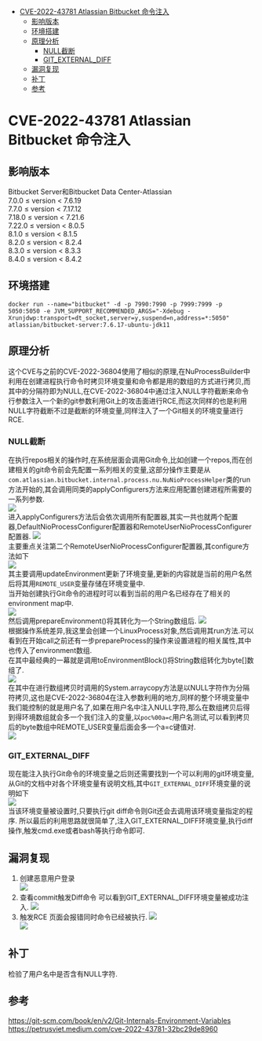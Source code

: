 - [CVE-2022-43781 Atlassian Bitbucket 命令注入](#cve-2022-43781-atlassian-bitbucket-命令注入)
  - [影响版本](#影响版本)
  - [环境搭建](#环境搭建)
  - [原理分析](#原理分析)
    - [NULL截断](#null截断)
    - [GIT\_EXTERNAL\_DIFF](#git_external_diff)
  - [漏洞复现](#漏洞复现)
  - [补丁](#补丁)
  - [参考](#参考)

# CVE-2022-43781 Atlassian Bitbucket 命令注入
## 影响版本
Bitbucket  Server和Bitbucket Data Center-Atlassian  
7.0.0 ≤ version < 7.6.19  
7.7.0 ≤ version < 7.17.12   
7.18.0 ≤ version < 7.21.6  
7.22.0 ≤ version < 8.0.5  
8.1.0 ≤ version < 8.1.5  
8.2.0 ≤ version < 8.2.4  
8.3.0 ≤ version < 8.3.3  
8.4.0 ≤ version < 8.4.2  
## 环境搭建
`docker run --name="bitbucket" -d -p 7990:7990 -p 7999:7999 -p 5050:5050 -e JVM_SUPPORT_RECOMMENDED_ARGS="-Xdebug -Xrunjdwp:transport=dt_socket,server=y,suspend=n,address=*:5050" atlassian/bitbucket-server:7.6.17-ubuntu-jdk11`
## 原理分析
这个CVE与之前的CVE-2022-36804使用了相似的原理,在NuProcessBuilder中利用在创建进程执行命令时拷贝环境变量和命令都是用的数组的方式进行拷贝,而其中的分隔符即为NULL,在CVE-2022-36804中通过注入NULL字符截断来命令行参数注入一个新的git参数利用Git上的攻击面进行RCE,而这次同样的也是利用NULL字符截断不过是截断的环境变量,同样注入了一个Git相关的环境变量进行RCE.
### NULL截断
在执行repos相关的操作时,在系统层面会调用Git命令,比如创建一个repos,而在创建相关的git命令前会先配置一系列相关的变量,这部分操作主要是从`com.atlassian.bitbucket.internal.process.nu.NuNioProcessHelper`类的run方法开始的,其会调用同类的applyConfigurers方法来应用配置创建进程所需要的一系列参数.    
![](2022-11-29-15-08-07.png)  
进入applyConfigurers方法后会依次调用所有配置器,其实一共也就两个配置器,DefaultNioProcessConfigurer配置器和RemoteUserNioProcessConfigurer配置器.
![](2022-11-29-15-10-42.png)  
主要重点关注第二个RemoteUserNioProcessConfigurer配置器,其configure方法如下   
![](2022-11-29-15-14-29.png)  
其主要调用updateEnvironment更新了环境变量,更新的内容就是当前的用户名然后将其用`REMOTE_USER`变量存储在环境变量中.  
当开始创建执行Git命令的进程时可以看到当前的用户名已经存在了相关的environment map中.  
![](2022-11-29-15-18-44.png)  
然后调用prepareEnvironment()将其转化为一个String数组后.
![](2022-11-29-15-20-21.png)  
根据操作系统差异,我这里会创建一个LinuxProcess对象,然后调用其run方法.可以看到在开始call之前还有一步prepareProcess的操作来设置进程的相关属性,其中也传入了environment数组.  
在其中最经典的一幕就是调用toEnvironmentBlock()将String数组转化为byte[]数组了.   
![](2022-11-29-15-25-14.png)  
在其中在进行数组拷贝时调用的System.arraycopy方法是以NULL字符作为分隔符拷贝,这也是CVE-2022-36804在注入参数利用的地方,同样的整个环境变量中我们能控制的就是用户名了,如果在用户名中注入NULL字符,那么在数组拷贝后得到得环境数组就会多一个我们注入的变量,以`poc%00a=c`用户名测试,可以看到拷贝后的byte数组中REMOTE_USER变量后面会多一个a=c键值对.  
![](2022-11-29-15-33-17.png)  
### GIT_EXTERNAL_DIFF
现在能注入执行Git命令的环境变量之后则还需要找到一个可以利用的git环境变量,从Git的文档中对各个环境变量有说明文档,其中`GIT_EXTERNAL_DIFF`环境变量的说明如下   
![](2022-11-29-15-38-39.png)  
当该环境变量被设置时,只要执行git diff命令则Git还会去调用该环境变量指定的程序.
所以最后的利用思路就很简单了,注入GIT_EXTERNAL_DIFF环境变量,执行diff操作,触发cmd.exe或者bash等执行命令即可.
## 漏洞复现
1. 创建恶意用户登录  
![](2022-11-29-16-13-07.png)
2. 查看commit触发Diff命令 
可以看到GIT_EXTERNAL_DIFF环境变量被成功注入.
![](2022-11-29-16-14-28.png)
3. 触发RCE
页面会报错同时命令已经被执行.
![](2022-11-29-16-15-15.png)   
![](2022-11-29-16-15-27.png)
## 补丁
检验了用户名中是否含有NULL字符.
## 参考
https://git-scm.com/book/en/v2/Git-Internals-Environment-Variables
https://petrusviet.medium.com/cve-2022-43781-32bc29de8960